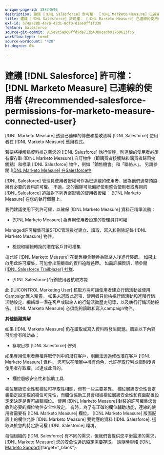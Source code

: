 ```yaml
---
unique-page-id: 18874696
description: 建議 [!DNL Salesforce] 許可權： [!DNL Marketo Measure] 已連線的使用者 —  [!DNL Marketo Measure]
title: 建議 [!DNL Salesforce] 許可權： [!DNL Marketo Measure] 已連線的使用者
exl-id: b74aa28b-4a7b-42d1-8df0-d1ae0ff1f338
feature: Salesforce
source-git-commit: 915e9c5a968ffd9de713b4308cadb91768613fc5
workflow-type: tm+mt
source-wordcount: '428'
ht-degree: 0%

---
```


# 建議 [!DNL Salesforce] 許可權： [!DNL Marketo Measure] 已連線的使用者 {#recommended-salesforce-permissions-for-marketo-measure-connected-user}

[!DNL Marketo Measure] 透過已連線的傳送和接收資料 [!DNL Salesforce] 使用者在 [!DNL Marketo Measure] 應用程式。

若要將接觸點資料推送至您的 [!DNL Salesforce] 執行個體，則連線的使用者必須有權存取 [!DNL Marketo Measure] 自訂物件（即購買者接觸點和購買者歸因接觸點）和標準 [!DNL Salesforce] 物件，例如「銷售機會」和「聯絡人」。 另請參閱 [[!DNL Marketo Measure] 在Salesforce中](/help/configuration-and-setup/marketo-measure-and-salesforce/how-marketo-measure-and-salesforce-interact.md).

[!DNL Salesforce] 管理員使用者授權可作為已連線的使用者，因為他們通常預設擁有必要的資料許可權。 不過，您的團隊可能偏好使用整合使用者或專用的 [!DNL Salesforce] 追蹤對下列專案影響的使用者授權： [!DNL Marketo Measure] 在您的執行個體上。

我們建議使用下列許可權，以確保 [!DNL Marketo Measure] 資料正精準流動：

* [!DNL Marketo Measure] 為專用使用者設定的管理員許可權

Managed許可權集可讓SFDC管理員從建立、讀取、寫入和刪除記錄 [!DNL Marketo Measure] 物件。

* 檢視和編輯轉換的潛在客戶許可權集

這允許 [!DNL Marketo Measure] 在銷售機會轉換為聯絡人後進行裝飾。 如果未啟用此許可權集，可能會出現嚴重的資料追蹤差距。 如需詳細資訊，請參閱 [[!DNL Salesforce Trailblazer] 社群](https://help.salesforce.com/s/articleView?language=en_US&amp;id=leads_view_edit_converted.htm&amp;type=5).

* [!DNL Salesforce] 行銷使用者核取方塊

此 [!UICONTROL Marketing User] 核取方塊可讓使用者建立行銷活動並使用Campaign匯入精靈。 如果未選取此選項，使用者只能檢視行銷活動和進階行銷活動設定、編輯單一潛在客戶或聯絡人的行銷活動歷史記錄，以及執行行銷活動報告。 [!DNL Marketo Measure] 必須能夠讀取和寫入campaign物件。

**其他疑難排解**

如果 [!DNL Marketo Measure] 仍在讀取或寫入資料時發生問題。調查以下內容可能會有所助益：

* 存取目標 [!DNL Salesforce] 佇列

如果專用使用者無權存取佇列中的潛在客戶，則無法透過修改潛在客戶 [!DNL Marketo Measure] 資料。 您可以在階層中擁有角色，允許存取佇列或個別授與使用者存取權，以達成此目的。

* 欄位層級安全性和協助工具

欄位層級安全性和欄位可存取性相關，但有一些主要差異。 欄位層級安全性會定義指定設定檔的欄位可見性，而欄位協助工具會根據欄位層級安全性和頁面配置設定來決定是否可編輯欄位。 使用 [!DNL Marketo Measure] 封裝的許可權集您會收到必要的欄位物件安全性設定。 有時，為了有正確的欄位輔助功能，連線的使用者需要有 [!DNL Marketo Measure] 欄位。 [!DNL Marketo Measure] 版面配置上的欄位允許 [!DNL Marketo Measure] 要對應的資料 [!DNL Salesforce]. 這取決於您的特定許可權 [!DNL Salesforce] 環境。

每個組織的 [!DNL Salesforce] 有不同的需求，但我們會提供您平衡需求的需求， [!DNL Marketo Measure] 您的安全性通訊協定需要存取。 請隨時聯絡 [[!DNL Marketo Support]](https://nation.marketo.com/t5/support/ct-p/Support){target="_blank"}.
